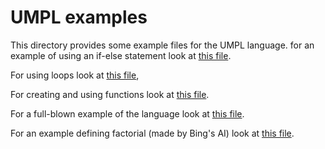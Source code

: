# UMPL examples

This directory provides some example files for the UMPL language.
for an example of using an if-else statement look at [this file](https://github.com/mendelsshop/UMPL/blob/main/umpl_examples/ifelse.umpl).

For using loops look at [this file](https://github.com/mendelsshop/UMPL/blob/main/umpl_examples/loop.umpl),

For creating and using functions look at [this file](https://github.com/mendelsshop/UMPL/blob/main/umpl_examples/function.umpl).

For a full-blown example of the language look at [this file](https://github.com/mendelsshop/UMPL/blob/main/umpl_examples/example.umpl).

For an example defining factorial (made by Bing's AI) look at [this file](https://github.com/mendelsshop/UMPL/blob/main/umpl_examples/factorial.umpl).
